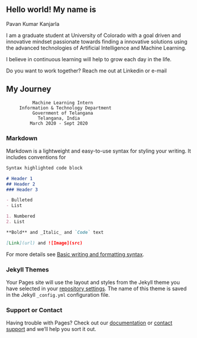 ## Hello world! My name is
Pavan Kumar Kanjarla

I am a graduate student at University of Colorado with a goal driven and innovative mindset
passionate towards finding a innovative solutions using the advanced technologies of Artificial Intelligence and Machine Learning.

I believe in continuous learning will help to grow each day in the life.

Do you want to work together? 
Reach me out at Linkedin or e-mail


## My Journey

              Machine Learning Intern
         Information & Technology Department
              Government of Telangana
                Telangana, India
             March 2020 - Sept 2020
               
        
### Markdown

Markdown is a lightweight and easy-to-use syntax for styling your writing. It includes conventions for

```markdown
Syntax highlighted code block

# Header 1
## Header 2
### Header 3

- Bulleted
- List

1. Numbered
2. List

**Bold** and _Italic_ and `Code` text

[Link](url) and ![Image](src)
```

For more details see [Basic writing and formatting syntax](https://docs.github.com/en/github/writing-on-github/getting-started-with-writing-and-formatting-on-github/basic-writing-and-formatting-syntax).

### Jekyll Themes

Your Pages site will use the layout and styles from the Jekyll theme you have selected in your [repository settings](https://github.com/pavankumarkanjarla/pavankumarkanjarla.github.io/settings/pages). The name of this theme is saved in the Jekyll `_config.yml` configuration file.

### Support or Contact

Having trouble with Pages? Check out our [documentation](https://docs.github.com/categories/github-pages-basics/) or [contact support](https://support.github.com/contact) and we’ll help you sort it out.
